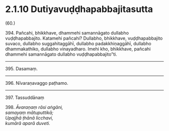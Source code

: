 # 2.1.10 Dutiyavuḍḍhapabbajitasutta

(60.)

394\. Pañcahi, bhikkhave, dhammehi samannāgato dullabho vuḍḍhapabbajito. Katamehi pañcahi? Dullabho, bhikkhave, vuḍḍhapabbajito suvaco, dullabho suggahitaggāhī, dullabho padakkhiṇaggāhī, dullabho dhammakathiko, dullabho vinayadharo. Imehi kho, bhikkhave, pañcahi dhammehi samannāgato dullabho vuḍḍhapabbajito”ti.

---

395\. Dasamaṃ.

---

396\. Nīvaraṇavaggo paṭhamo.

---

397\. Tassuddānaṃ

398\. _Āvaraṇaṃ rāsi aṅgāni,_  
_samayaṃ mātuputtikā;_  
_Upajjhā ṭhānā licchavi,_  
_kumārā aparā duveti._
